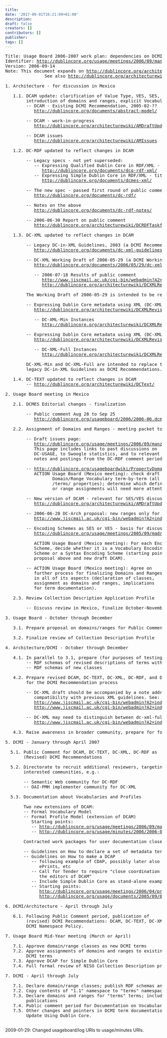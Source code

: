 ```yaml
---
title: 
date: '2017-09-01T16:21:09+01:00'
description: 
draft: false
creators: []
contributors: []
publisher: 
tags: []
---
```


<pre>
Title: Usage Board 2006-2007 work plan: dependencies on DCMI Abstract Model
Identifier: <a href="/usage/meetings/2006/09/manzanillo/workplan/html/">http://dublincore.org/usage/meetings/2006/09/manzanillo/workplan/html/</a>
Version: 2006-09-14
Note: This document expands on <a href="http://dublincore.org/architecturewiki/DCRDFTaskforce/DCRDFRoadmap">http://dublincore.org/architecturewiki/DCRDFTaskforce/DCRDFRoadmap</a>.
               See also <a href="http://dublincore.org/architecturewiki/">http://dublincore.org/architecturewiki/</a>.

1. Architecture - for discussion in Mexico

   1.1. DCAM update: clarification of Value Type, VES, SES, 
        introduction of domains and ranges, explicit Vocabulary Model.
        -- DCAM - Existing DCMI Recommendation, 2005-02-??
           <a href="/documents/abstract-model/">http://dublincore.org/documents/abstract-model/</a> 

        -- DCAM - work-in-progress
           <a href="http://dublincore.org/architecturewiki/AMDraftUpdate">http://dublincore.org/architecturewiki/AMDraftUpdate</a>

        -- DCAM issues
           <a href="http://dublincore.org/architecturewiki/AMIssues">http://dublincore.org/architecturewiki/AMIssues</a>

   1.2. DC-RDF updated to reflect changes in DCAM

        -- Legacy specs - not yet superseded:
           -- Expressing Qualified Dublin Core in RDF/XML - title/date/status
              <a href="/documents/dcq-rdf-xml/">http://dublincore.org/documents/dcq-rdf-xml/</a>
           -- Expressing Simple Dublin Core in RDF/XML - title/date/status
              <a href="/documents/dcmes-xml/">http://dublincore.org/documents/dcmes-xml/</a>
        
        -- The new spec - passed first round of public comment July 2006
           <a href="/documents/dc-rdf/">http://dublincore.org/documents/dc-rdf/</a>
        
        -- Notes on the above
           <a href="/documents/dc-rdf-notes/">http://dublincore.org/documents/dc-rdf-notes/</a>
        
        -- 2006-06-30 Report on public comment
           <a href="http://dublincore.org/architecturewiki/DCRDFTaskforce/PublicCommentJune2006">http://dublincore.org/architecturewiki/DCRDFTaskforce/PublicCommentJune2006</a>

   1.3. DC-XML updated to reflect changes in DCAM

        -- Legacy DC-in-XML Guidelines, 2003 (a DCMI Recommendation)
           <a href="/documents/dc-xml-guidelines/">http://dublincore.org/documents/dc-xml-guidelines/</a> 

        -- DC-XML Working Draft of 2006-05-29 (a DCMI Working Draft)
           <a href="/documents/2006/05/29/dc-xml/">http://dublincore.org/documents/2006/05/29/dc-xml/</a> 

           -- 2006-07-18 Results of public comment
              <a href="http://www.jiscmail.ac.uk/cgi-bin/webadmin?A2=ind0607&amp;L=dc-architecture&amp;P=620">http://www.jiscmail.ac.uk/cgi-bin/webadmin?A2=ind0607&amp;L=dc-architecture&amp;P=620</a>
              <a href="http://dublincore.org/architecturewiki/DCXMLRevision/Comments">http://dublincore.org/architecturewiki/DCXMLRevision/Comments</a>

        The Working Draft of 2006-05-29 is intended to be replaced by two new documents:

        -- Expressing Dublin Core metadata using XML (DC-XML-Min)
           <a href="http://dublincore.org/architecturewiki/DCXMLRevision/DCXMLMGuidelines/2006-09-18">http://dublincore.org/architecturewiki/DCXMLRevision/DCXMLMGuidelines/2006-09-18</a>
        
           -- DC-XML-Min Instances
              <a href="http://dublincore.org/architecturewiki/DCXMLRevision/DCXMLMInstances/2006-09-18">http://dublincore.org/architecturewiki/DCXMLRevision/DCXMLMInstances/2006-09-18</a>
        
        -- Expressing Dublin Core metadata using XML (DC-XML-Full)
           <a href="http://dublincore.org/architecturewiki/DCXMLRevision/DCXMLFGuidelines/2006-09-18">http://dublincore.org/architecturewiki/DCXMLRevision/DCXMLFGuidelines/2006-09-18</a>

           -- DC-XML-Full Instances
              <a href="http://dublincore.org/architecturewiki/DCXMLRevision/DCXMLFInstances/2006-09-18">http://dublincore.org/architecturewiki/DCXMLRevision/DCXMLFInstances/2006-09-18</a>

        DC-XML-Min and DC-XML-Full are intended to replace the
        legacy DC-in-XML Guidelines as DCMI Recommendations.

   1.4. DC-TEXT updated to reflect changes in DCAM
        -- <a href="http://dublincore.org/architecturewiki/DCText/">http://dublincore.org/architecturewiki/DCText/</a>

2. Usage Board meeting in Mexico

   2.1. DCMES Editorial changes - finalization

        -- Public comment Aug 28 to Sep 25
           <a href="/usageboard/2006/2006-06.dcmes/dcmes-changes/">http://dublincore.org/usageboard/2006/2006-06.dcmes/dcmes-changes/</a> 

   2.2. Assignment of Domains and Ranges - meeting packet to include:

        -- Draft issues page:
           <a href="/usage/meetings/2006/09/manzanillo/domains-ranges/html/index.html">http://dublincore.org/usage/meetings/2006/09/manzanillo/domains-ranges/html/index.html</a>
           This page includes links to past discussions on
           DC-USAGE, to Swoogle statistics, and to relevant
           notes and postings from the DC-RDF comment period.

        -- <a href="http://dublincore.org/usageboardwiki/PropertyDomainsAndRanges">http://dublincore.org/usageboardwiki/PropertyDomainsAndRanges</a>
           ACTION Usage Board (Mexico meeting): check draft
                  Domain/Range Vocabulary term-by-term (all
                  /terms/ properties); determine which definitions 
                  or range assignments will need more attention.

        -- New version of DCAM - relevant for SES/VES discussion:
           <a href="http://dublincore.org/architecturewiki/AMDraftUpdate">http://dublincore.org/architecturewiki/AMDraftUpdate</a>

        -- 2006-06-28 DC-Arch proposal: new ranges only for the "terms" namespace? 
           <a href="http://www.jiscmail.ac.uk/cgi-bin/webadmin?A2=ind0606&amp;L=dc-architecture&amp;P=5526">http://www.jiscmail.ac.uk/cgi-bin/webadmin?A2=ind0606&amp;L=dc-architecture&amp;P=5526</a>

        -- Encoding Schemes as SES or VES - basis for discussion is
           <a href="/usage/meetings/2005/09/madrid/files/2005-05-12.encoding-scheme-types.txt">http://dublincore.org/usage/meetings/2005/09/madrid/files/2005-05-12.encoding-scheme-types.txt</a>

           ACTION Usage Board (Mexico meeting): For each Encoding
           Scheme, decide whether it is a Vocabulary Encoding
           Scheme or a Syntax Encoding Scheme (starting points are
           proposal above and new draft DCAM).

        -- ACTION Usage Board (Mexico meeting): Agree on
           further process for finalizing Domains and Ranges
           in all of its aspects (declaration of classes,
           assignment as domains and ranges, implications
           for term documentation).

   2.3. Review Collection Description Application Profile

        -- Discuss review in Mexico, finalize October-November

3. Usage Board - October through December

   3.1. Prepare proposal on domains/ranges for Public Comment in early 2007

   3.2. Finalize review of Collection Description Profile

4. Architecture/DCMI - October through December

   4.1. In parallel to 3.1, prepare (for purposes of testing and review):
        -- RDF schemas of revised descriptions of terms with domains and ranges
        -- RDF schemas of new classes

   4.2. Prepare revised DCAM, DC-TEXT, DC-XML, DC-RDF, and DCMI Namespace Policy
        for the DCMI Recommendation process

        -- DC-XML draft should be accompanied by a note addressing
           compatibility with previous XML guidelines. See:
           <a href="http://www.jiscmail.ac.uk/cgi-bin/webadmin?A2=ind0609&amp;LUe-ARCHITECTURE&amp;P=150">http://www.jiscmail.ac.uk/cgi-bin/webadmin?A2=ind0609&amp;LUe-ARCHITECTURE&amp;P=150</a>
           <a href="http://www.jiscmail.ac.uk/cgi-bin/webadmin?A2=ind0609&amp;LUe-ARCHITECTURE&amp;P=255">http://www.jiscmail.ac.uk/cgi-bin/webadmin?A2=ind0609&amp;LUe-ARCHITECTURE&amp;P=255</a>

        -- DC-XML may need to distinguish between dc-xml-full and dc-xml-minimal:
           <a href="http://www.jiscmail.ac.uk/cgi-bin/webadmin?A2=ind0606&amp;L=dc-architecture&amp;P=1019">http://www.jiscmail.ac.uk/cgi-bin/webadmin?A2=ind0606&amp;L=dc-architecture&amp;P=1019</a>

   4.3. Raise awareness in broader community, prepare for formal review in early 2007

5. DCMI - January through April 2007

  5.1. Public Comment for DCAM, DC-TEXT, DC-XML, DC-RDF as
       (Revised) DCMI Recommendations

  5.2. Directorate to recruit additional reviewers, targeting
       interested communities, e.g.:

       -- Semantic Web community for DC-RDF
       -- OAI-PMH implementer community for DC-XML

  5.3. Documentation about Vocabularies and Profiles 

       Two new extensions of DCAM:
       -- Formal Vocabulary Model
       -- Formal Profile Model (extension of DCAM)
          Starting points: 
          -- <a href="/usage/meetings/2006/09/manzanillo/profile-pipeline/ub-profile/">http://dublincore.org/usage/meetings/2006/09/manzanillo/profile-pipeline/ub-profile/</a>
          -- <a href="/usage/minutes/2006/2006-04-30.meeting-notes-dcap.html">http://dublincore.org/usage/minutes/2006/2006-04-30.meeting-notes-dcap.html</a>

       Contracted work packages for user documentation closely related to the above:

       -- Guidelines on How to declare a set of metadata terms
       -- Guidelines on How to make a DCAP 
          -- following example of CDAP, possibly later also 
             ePrints, etc
          -- Call for Tender to require "close coordination with
             the editors of DCAM"
          -- Include Simple Dublin Core as stand-alone example
          -- Starting points: 
             <a href="/usage/meetings/2006/04/profile-review/">http://dublincore.org/usage/meetings/2006/04/profile-review/</a>
             <a href="/usage/documents/2005/09/03/profile-guidelines/">http://dublincore.org/usage/documents/2005/09/03/profile-guidelines/</a>

6. DCMI/Architecture - April through July

   6.1. Following Public Comment period, publication of 
        (revised) DCMI Recommendations: DCAM, DC-TEXT, DC-XML, DC-RDF, 
        DCMI Namespace Policy.

7. Usage Board Mid-Year meeting (March or April)
   
   7.1. Approve domain/range classes as new DCMI terms
   7.2. Approve assignments of domains and ranges to existing
        DCMI terms
   7.3. Approve DCAP for Simple Dublin Core
   7.4. Full formal review of NISO Collection Description profile

7. DCMI - April through July

   7.1. Declare domain/range classes; publish RDF schemas and HTML documents
   7.2. Copy contents of "1.1" namespace to "terms" namespace
   7.3. Declare domains and ranges for "terms" terms; include in TERMS
        publications
   7.4. Public comment period for Documentation on Vocabularies and Profiles
   7.5. Other changes and pointers in DCMI term documentation.
        Update Using Dublin Core.

</pre>2009-01-29: Changed usageboard/log URIs to usage/minutes URIs.

